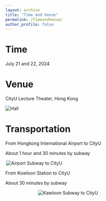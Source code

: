 ```yaml
---
layout: archive
title: "Time and Venue"
permalink: /TimeandVenue/
author_profile: false
---
```



Time
======

July 21 and 22, 2024


Venue
======

CityU Lecture Theater, Hong Kong

![Hall](https://github.com/HKGZTP/HKGZTP.github.io/assets/167737479/7b81e2ac-6500-4865-a4cd-db6dad078135)

Transportation
=====

From Hongkong International Airport to CityU

About 1 hour and 30 minutes by subway

<img src="https://github.com/HKGZTP/HKGZTP.github.io/assets/167737479/a03145d9-a69b-4cf8-8e57-f4cfa9dff02d" alt="Airport Subway to CityU" style="max-width: 500px; display: block; margin: 0 auto;">


From Kowloon Station to CityU

About 30 minutes by subway

<img src="https://github.com/HKGZTP/HKGZTP.github.io/assets/167737479/d6ab294d-e2e6-4dbc-8bfd-ade750a29152"   
     alt="Kawloon Subway to CityU"   
     style="max-width: 300px; display: block; margin: 0 auto;">
